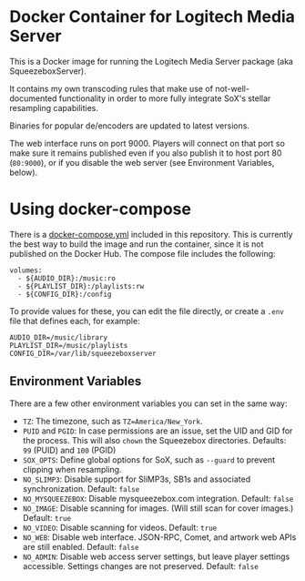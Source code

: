 # Docker Container for Logitech Media Server

This is a Docker image for running the Logitech Media Server package
(aka SqueezeboxServer).

It contains my own transcoding rules that make use of not-well-documented functionality in order to more fully integrate SoX's stellar resampling capabilities.

Binaries for popular de/encoders are updated to latest versions.

The web interface runs on port 9000. Players will connect on that port so make sure it remains published even if you also publish it to host port 80 (`80:9000`), or if you disable the web server (see Environment Variables, below).

Using docker-compose
====================

There is a [docker-compose.yml][] included in this repository. This is currently the best way to build the image and run the container, since it is not published on the Docker Hub. The compose file includes the following:

    volumes:
      - ${AUDIO_DIR}:/music:ro
      - ${PLAYLIST_DIR}:/playlists:rw
      - ${CONFIG_DIR}:/config

To provide values for these, you can edit the file directly, or create a `.env` file that defines each, for example:

    AUDIO_DIR=/music/library
    PLAYLIST_DIR=/music/playlists
    CONFIG_DIR=/var/lib/squeezeboxserver

Environment Variables
---------------------

There are a few other environment variables you can set in the same way:

* `TZ`: The timezone, such as `TZ=America/New_York`.
* `PUID` and `PGID`: In case permissions are an issue, set the UID and GID for the process. This will also `chown` the Squeezebox directories. Defaults: `99` (PUID) and `100` (PGID)
* `SOX_OPTS`: Define global options for SoX, such as `--guard` to prevent clipping when resampling.
* `NO_SLIMP3`: Disable support for SliMP3s, SB1s and associated synchronization. Default: `false`
* `NO_MYSQUEEZEBOX`: Disable mysqueezebox.com integration. Default: `false`
* `NO_IMAGE`: Disable scanning for images. (Will still scan for cover images.) Default: `true`
* `NO_VIDEO`: Disable scanning for videos. Default: `true`
* `NO_WEB`: Disable web interface. JSON-RPC, Comet, and artwork web APIs are still enabled. Default: `false`
* `NO_ADMIN`: Disable web access server settings, but leave player settings accessible. Settings changes are not preserved. Default: `false`
    
[docker-compose.yml]: docker-compose.yml
